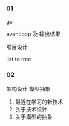 

### 01

gc

eventloop 及 输出结果

项目设计

list to tree


### 02

架构设计
模型抽象
1. 最近在学习的新技术
2. 关于技术设计
3. 关于模型的抽象

